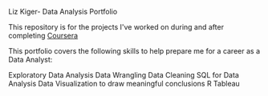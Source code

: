Liz Kiger- Data Analysis Portfolio

This repository is for the projects I've worked on during and after completing [Coursera](https://www.coursera.org/user/b4546d6febf68f221ab714cffa487c4c)

This portfolio covers the following skills to help prepare me for a career as a Data Analyst:

Exploratory Data Analysis 
Data Wrangling
Data Cleaning
SQL for Data Analysis
Data Visualization to draw meaningful conclusions
R
Tableau




